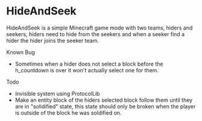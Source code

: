 # HideAndSeek
HideAndSeek is a simple Minecraft game mode with two teams, hiders and seekers, hiders need to hide from the seekers and when a seeker find a hider the hider joins the seeker team.

Known Bug
- Sometimes when a hider does not select a block before the h_countdown is over it won't actually select one for them.

Todo
- Invisible system using ProtocolLib
- Make an entity block of the hiders selected block follow them until they are in "solidified" state, 
  this state should only be broken when the player is outside of the block he was soldified on.
